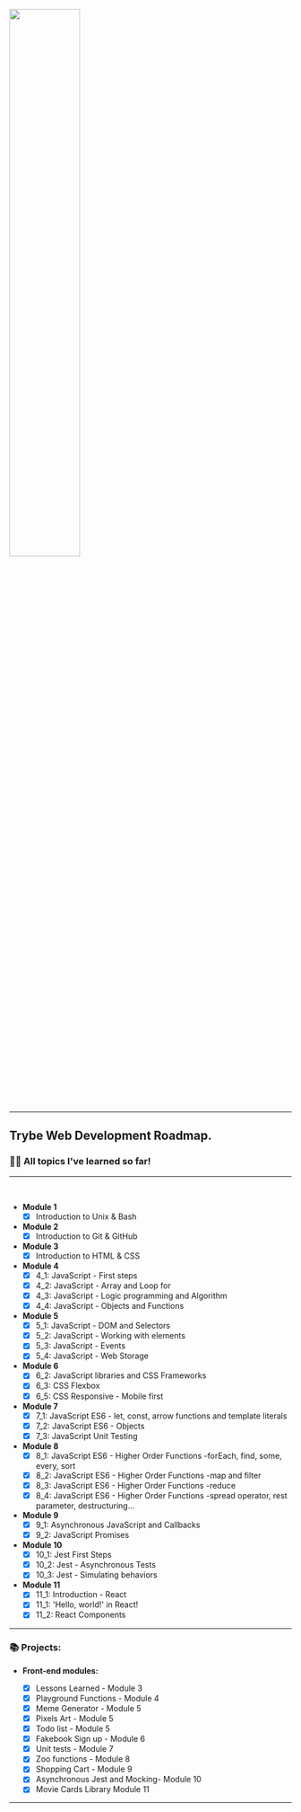 <a href="https://www.betrybe.com/"><img src="https://app.betrybe.com/assets/images/trybe-logo.png" width=50%></a>

----
## Trybe Web Development Roadmap.
### 👨‍💻 All topics I've learned so far!
----
<br>

  * __Module 1__
    - [x] Introduction to Unix & Bash

  * __Module 2__
    - [x] Introduction to Git & GitHub

  * __Module 3__
    - [x] Introduction to HTML & CSS

  * __Module 4__
    - [x] 4_1: JavaScript - First steps
    - [x] 4_2: JavaScript - Array and Loop for
    - [x] 4_3: JavaScript - Logic programming and Algorithm
    - [x] 4_4: JavaScript - Objects and Functions

 * __Module 5__
      - [x] 5_1: JavaScript - DOM and Selectors
      - [x] 5_2: JavaScript - Working with elements
      - [x] 5_3: JavaScript - Events
      - [x] 5_4: JavaScript - Web Storage
    
* __Module 6__
    - [x] 6_2: JavaScript libraries and CSS Frameworks
    - [x] 6_3: CSS Flexbox
    - [x] 6_5: CSS Responsive - Mobile first
 
* __Module 7__
    - [x] 7_1: JavaScript ES6 - let, const, arrow functions and template literals
    - [x] 7_2: JavaScript ES6 - Objects
    - [x] 7_3: JavaScript Unit Testing

* __Module 8__
    - [x] 8_1: JavaScript ES6 - Higher Order Functions -forEach, find, some, every, sort
    - [X] 8_2: JavaScript ES6 - Higher Order Functions -map and filter
    - [X] 8_3: JavaScript ES6 - Higher Order Functions -reduce
    - [X] 8_4: JavaScript ES6 - Higher Order Functions -spread operator, rest parameter, destructuring...

* __Module 9__
    - [x] 9_1: Asynchronous JavaScript and Callbacks
    - [x] 9_2: JavaScript Promises

* __Module 10__
    - [x] 10_1: Jest First Steps
    - [x] 10_2: Jest - Asynchronous Tests
    - [x] 10_3: Jest - Simulating behaviors
 
 * __Module 11__
    - [x] 11_1: Introduction - React
    - [x] 11_1: 'Hello, world!' in React!
    - [x] 11_2: React Components

 ----
 ### 📚 Projects:
  * __Front-end modules:__
  
    - [x] Lessons Learned - Module 3
    - [x] Playground Functions - Module 4
    - [x] Meme Generator - Module 5
    - [x] Pixels Art - Module 5
    - [x] Todo list - Module 5
    - [x] Fakebook Sign up - Module 6
    - [x] Unit tests - Module 7
    - [x] Zoo functions - Module 8
    - [x] Shopping Cart - Module 9
    - [x] Asynchronous Jest and Mocking- Module 10
    - [x] Movie Cards Library Module 11
    
 ----
